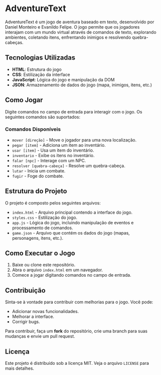 # AdventureText

AdventureText é um jogo de aventura baseado em texto, desenvolvido por Daniel Monteiro e Evanildo Felipe. O jogo permite que os jogadores interajam com um mundo virtual através de comandos de texto, explorando ambientes, coletando itens, enfrentando inimigos e resolvendo quebra-cabeças.

## Tecnologias Utilizadas
- **HTML**: Estrutura do jogo
- **CSS**: Estilização da interface
- **JavaScript**: Lógica do jogo e manipulação da DOM
- **JSON**: Armazenamento de dados do jogo (mapa, inimigos, itens, etc.)

## Como Jogar
Digite comandos no campo de entrada para interagir com o jogo. Os seguintes comandos são suportados:

### Comandos Disponíveis
- `mover [direção]` - Move o jogador para uma nova localização.
- `pegar [item]` - Adiciona um item ao inventário.
- `usar [item]` - Usa um item do inventário.
- `inventario` - Exibe os itens no inventário.
- `falar [npc]` - Interage com um NPC.
- `resolver [quebra-cabeça]` - Resolve um quebra-cabeça.
- `lutar` - Inicia um combate.
- `fugir` - Foge do combate.

## Estrutura do Projeto
O projeto é composto pelos seguintes arquivos:
- `index.html` - Arquivo principal contendo a interface do jogo.
- `styles.css` - Estilização do jogo.
- `app.js` - Lógica do jogo, incluindo manipulação de eventos e processamento de comandos.
- `game.json` - Arquivo que contém os dados do jogo (mapas, personagens, itens, etc.).

## Como Executar o Jogo
1. Baixe ou clone este repositório.
2. Abra o arquivo `index.html` em um navegador.
3. Comece a jogar digitando comandos no campo de entrada.

## Contribuição
Sinta-se à vontade para contribuir com melhorias para o jogo. Você pode:
- Adicionar novas funcionalidades.
- Melhorar a interface.
- Corrigir bugs.

Para contribuir, faça um **fork** do repositório, crie uma branch para suas mudanças e envie um pull request.

## Licença
Este projeto é distribuído sob a licença MIT. Veja o arquivo `LICENSE` para mais detalhes.

